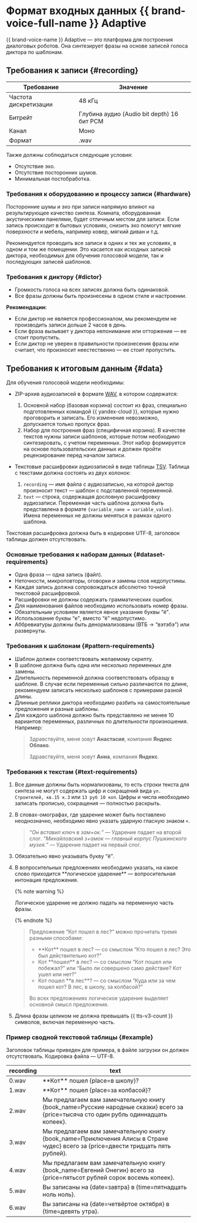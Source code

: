 # Формат входных данных {{ brand-voice-full-name }} Adaptive

{{ brand-voice-name }} Adaptive — это платформа для построения диалоговых роботов. Она синтезирует фразы на основе записей голоса диктора по шаблонам.

## Требования к записи {#recording}

| Требование | Значение |
| --- | --- |
| Частота дискретизации | 48 кГц |
| Битрейт | Глубина аудио (Audio bit depth) 16 бит PCM |
| Канал | Моно |
| Формат | .wav |

Также должны соблюдаться следующие условия:

* Отсутствие эхо.
* Отсутствие посторонних шумов.
* Минимальная постобработка.

### Требования к оборудованию и процессу записи {#hardware}

Посторонние шумы и эхо при записи напрямую влияют на результирующее качество синтеза. Комната, оборудованная акустическими панелями, будет отличным местом для записи. Если запись происходит в бытовых условиях, снизить эхо помогут мягкие поверхности и мебель, например ковер, мягкий диван и т.д.

Рекомендуется проводить все записи в одних и тех же условиях, в одном и том же помещении. Это касается как исходных записей диктора, необходимых для обучения голосовой модели, так и последующих записей шаблонов.

### Требования к диктору {#dictor}

* Громкость голоса на всех записях должна быть одинаковой.
* Все фразы должны быть произнесены в одном стиле и настроении.

**Рекомендации:**

* Если диктор не является профессионалом, мы рекомендуем не производить записи дольше 2 часов в день.
* Если фраза вызывает у диктора непонимание или отторжение — ее стоит пропустить.
* Если диктор не уверен в правильности произнесения фразы или считает, что произносит неестественно — ее стоит пропустить.

## Требования к итоговым данным {#data}

Для обучения голосовой модели необходимы:
* ZIP-архив аудиозаписей в формате [WAV](https://ru.wikipedia.org/wiki/WAV), в котором содержатся:
   1. Основной набор (базовая корзина) состоит из фраз, специально подготовленных командой {{ yandex-cloud }}, которые нужно проговорить и записать. Его изменение невозможно, допускается только пропуск фраз.
   1. Набор для построения фраз (специфичная корзина). В качестве текстов нужны записи шаблонов, которые потом необходимо синтезировать, с учетом переменных. Этот набор формируется на основе пользовательских данных и должен пройти рецензирование перед началом записи.

* Текстовые расшифровки аудиозаписей в виде таблицы [TSV](https://ru.wikipedia.org/wiki/TSV). Таблица с текстами должна состоять из двух колонок:
   1. `recording` — имя файла с аудиозаписью, на которой диктор произносит текст — шаблон с подставленной переменной.
   1. `text`  — строка, содержащая дословную расшифровку аудиозаписи. Переменная часть шаблона должна быть представлена в формате `{variable_name = variable_value}`. Имена переменных не должны меняться в рамках одного шаблона.

Текстовая расшифровка должна быть в кодировке UTF-8, заголовок таблицы должен отсутствовать.

### Основные требования к наборам данных {#dataset-requirements}

* Одна фраза — одна запись (файл).
* Неточности, микроповторы, оговорки и замены слов недопустимы.
* Каждая запись должна сопровождаться абсолютно точной текстовой расшифровкой.
* Расшифровки не должны содержать грамматических ошибок.
* Для наименования файлов необходимо использовать номер фразы.
* Обязательным условием является явное указание буквы <q>ё</q>. 
* Использование буквы <q>е</q>, вместо <q>ё</q> недопустимо.
* Аббревиатуры должны быть денормализованы (ВТБ → <q>вэтэбэ</q>) или развернуты.

### Требования к шаблонам {#pattern-requirements}

* Шаблон должен соответствовать желаемому скрипту.
* В шаблоне должна быть одна или несколько переменных для замены.
* Длительность переменной должна соответствовать образцу в шаблоне. В случае если переменные сильно различаются по длине, рекомендуем записать несколько шаблонов с примерами разной длины.
* Длинные реплики диктора необходимо разбить на самостоятельные предложения и разные шаблоны.
* Для каждого шаблона должно быть представлено не менее 10 вариантов переменных, различных по длительности произношения.
    Например:    
    >Здравствуйте, меня зовут **Анастасия**, компания **Яндекс Облако**.
    >
    >Здравствуйте, меня зовут **Анна**, компания **Яндекс**.

### Требования к текстам {#text-requirements}

1. Все данные должны быть нормализованы, то есть строки текста для синтеза не могут содержать цифр и сокращений вида `ул. Строителей, кв.15 к.3` или `13 руб 10 коп`. Цифры и числа необходимо записать прописью, сокращения — полностью раскрыть. 
   
1. В словах-омографах, где ударение может быть поставлено неоднозначно, необходимо явно указать ударную гласную знаком `+`.
   > _<q>Он вставил ключ в зам+ок.</q>_ — Ударение падает на второй слог.
   > _<q>Михайловский з+амок — главный корпус Пушкинского музея.</q>_ — Ударение падает на первый слог.

1. Обязательно явно указывать букву <q>ё</q>.

1. В вопросительных предложениях необходимо указать, на какое слово приходится \*\*логическое ударение\*\* — вопросительная интонация предложения. 

   {% note warning %}

   Логическое ударение не должно падать на переменную часть фразы.

   {% endnote %}

   > Предложение <q>Кот пошел в лес?</q> можно прочитать тремя разными способами:
   > * \*\*Кот\*\* пошел в лес? — со смыслом <q>Кто пошел в лес? Это был действительно кот?</q>
   > * Кот \*\*пошел\*\* в лес? — со смыслом <q>Кот пошел или побежал?</q> или <q>Было ли совершено само действие? Кот ушел или нет?</q>
   > * Кот пошел \*\*в лес\*\*? — со смыслом <q>Куда или за чем пошел кот? В лес, в школу, за колбасой?</q>
   >
   > Во всех предложениях логическое ударение выделяет основной смысл предложения.
   
1. Длина фразы целиком не должна превышать {{ tts-v3-count }} символов, включая переменную часть.

### Пример сводной текстовой таблицы {#example}

Заголовок таблицы приведен для примера, в файле загрузки он должен отсутствовать.
Кодировка файла — UTF-8.

| recording | text |
|---|---|
| 0.wav | \*\*Кот\*\* пошел {place=в школу}? |
| 1.wav | \*\*Кот\*\* пошел {place=за колбасой}? |
| 2.wav | Мы предлагаем вам замечательную книгу {book_name=Русские народные сказки} всего за \{price=тысяча сто один рубль одиннадцать копеек}. |
| 3.wav | Мы предлагаем вам замечательную книгу {book_name=Приключения Алисы в Стране чудес} всего за \{price=двести тридцать пять рублей}. |
| 4.wav | Мы предлагаем вам замечательную книгу {book_name=Евгений Онегин} всего за \{price=пятьсот рублей сорок восемь копеек}.  |
| 5.wav | Вы записаны на {date=завтра} в \{time=пятнадцать ноль ноль}. |
| 6.wav | Вы записаны на {date=четвёртое октября} в \{time=девять утра}. |
